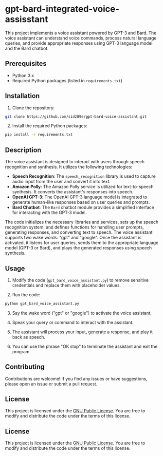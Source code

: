 # gpt-bard-integrated-voice-assisstant


This project implements a voice assistant powered by GPT-3 and Bard. The voice assistant can understand voice commands, process natural language queries, and provide appropriate responses using GPT-3 language model and the Bard chatbot.

## Prerequisites

- Python 3.x
- Required Python packages (listed in `requirements.txt`)

## Installation

1. Clone the repository:

```bash
git clone https://github.com/sid209e/gpt-bard-voice-assistant.git
```

2. Install the required Python packages:

```bash
pip install -r requirements.txt
```

## Description

The voice assistant is designed to interact with users through speech recognition and synthesis. It utilizes the following technologies:

- **Speech Recognition**: The `speech_recognition` library is used to capture audio input from the user and convert it into text.
- **Amazon Polly**: The Amazon Polly service is utilized for text-to-speech synthesis. It converts the assistant's responses into speech.
- **OpenAI GPT-3**: The OpenAI GPT-3 language model is integrated to generate human-like responses based on user queries and prompts.
- **Bard Chatbot**: The `Bard` chatbot module provides a simplified interface for interacting with the GPT-3 model.

The code initializes the necessary libraries and services, sets up the speech recognition system, and defines functions for handling user prompts, generating responses, and converting text to speech. The voice assistant supports two wake words: "gpt" and "google". Once the assistant is activated, it listens for user queries, sends them to the appropriate language model (GPT-3 or Bard), and plays the generated responses using speech synthesis.

## Usage

1. Modify the code (`gpt_bard_voice_assistant.py`) to remove sensitive credentials and replace them with placeholder values.

2. Run the code:

```bash
python gpt_bard_voice_assistant.py
```

3. Say the wake word ("gpt" or "google") to activate the voice assistant.

4. Speak your query or command to interact with the assistant.

5. The assistant will process your input, generate a response, and play it back as speech.

6. You can use the phrase "OK stop" to terminate the assistant and exit the program.

## Contributing

Contributions are welcome! If you find any issues or have suggestions, please open an issue or submit a pull request.

## License

This project is licensed under the [GNU Public License](LICENSE). You are free to modify and distribute the code under the terms of this license. 




## License

This project is licensed under the [GNU Public License](LICENSE). You are free to modify and distribute the code under the terms of this license. 

